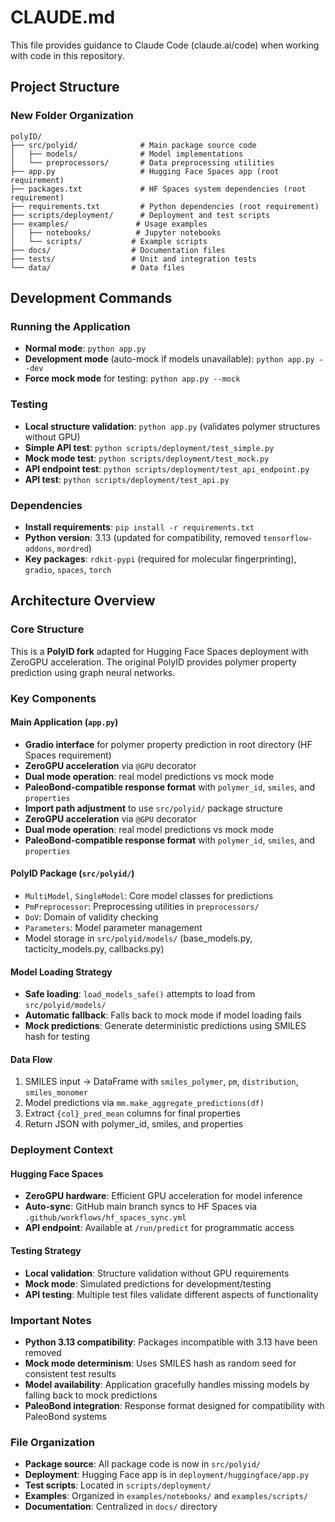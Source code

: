 # CLAUDE.md

This file provides guidance to Claude Code (claude.ai/code) when working with code in this repository.

## Project Structure

### New Folder Organization
```
polyID/
├── src/polyid/              # Main package source code
│   ├── models/              # Model implementations
│   └── preprocessors/       # Data preprocessing utilities
├── app.py                   # Hugging Face Spaces app (root requirement)
├── packages.txt             # HF Spaces system dependencies (root requirement)
├── requirements.txt         # Python dependencies (root requirement)
├── scripts/deployment/      # Deployment and test scripts
├── examples/               # Usage examples
│   ├── notebooks/          # Jupyter notebooks
│   └── scripts/           # Example scripts
├── docs/                  # Documentation files
├── tests/                 # Unit and integration tests
└── data/                  # Data files
```

## Development Commands

### Running the Application
- **Normal mode**: `python app.py`
- **Development mode** (auto-mock if models unavailable): `python app.py --dev`
- **Force mock mode** for testing: `python app.py --mock`

### Testing
- **Local structure validation**: `python app.py` (validates polymer structures without GPU)
- **Simple API test**: `python scripts/deployment/test_simple.py`
- **Mock mode test**: `python scripts/deployment/test_mock.py`
- **API endpoint test**: `python scripts/deployment/test_api_endpoint.py`
- **API test**: `python scripts/deployment/test_api.py`

### Dependencies
- **Install requirements**: `pip install -r requirements.txt`
- **Python version**: 3.13 (updated for compatibility, removed `tensorflow-addons`, `mordred`)
- **Key packages**: `rdkit-pypi` (required for molecular fingerprinting), `gradio`, `spaces`, `torch`

## Architecture Overview

### Core Structure
This is a **PolyID fork** adapted for Hugging Face Spaces deployment with ZeroGPU acceleration. The original PolyID provides polymer property prediction using graph neural networks.

### Key Components

#### Main Application (`app.py`)
- **Gradio interface** for polymer property prediction in root directory (HF Spaces requirement)
- **ZeroGPU acceleration** via `@GPU` decorator
- **Dual mode operation**: real model predictions vs mock mode
- **PaleoBond-compatible response format** with `polymer_id`, `smiles`, and `properties`
- **Import path adjustment** to use `src/polyid/` package structure
- **ZeroGPU acceleration** via `@GPU` decorator
- **Dual mode operation**: real model predictions vs mock mode
- **PaleoBond-compatible response format** with `polymer_id`, `smiles`, and `properties`

#### PolyID Package (`src/polyid/`)
- `MultiModel`, `SingleModel`: Core model classes for predictions
- `PmPreprocessor`: Preprocessing utilities in `preprocessors/`
- `DoV`: Domain of validity checking
- `Parameters`: Model parameter management
- Model storage in `src/polyid/models/` (base_models.py, tacticity_models.py, callbacks.py)

#### Model Loading Strategy
- **Safe loading**: `load_models_safe()` attempts to load from `src/polyid/models/`
- **Automatic fallback**: Falls back to mock mode if model loading fails
- **Mock predictions**: Generate deterministic predictions using SMILES hash for testing

#### Data Flow
1. SMILES input → DataFrame with `smiles_polymer`, `pm`, `distribution`, `smiles_monomer`
2. Model predictions via `mm.make_aggregate_predictions(df)`
3. Extract `{col}_pred_mean` columns for final properties
4. Return JSON with polymer_id, smiles, and properties

### Deployment Context

#### Hugging Face Spaces
- **ZeroGPU hardware**: Efficient GPU acceleration for model inference
- **Auto-sync**: GitHub main branch syncs to HF Spaces via `.github/workflows/hf_spaces_sync.yml`
- **API endpoint**: Available at `/run/predict` for programmatic access

#### Testing Strategy
- **Local validation**: Structure validation without GPU requirements
- **Mock mode**: Simulated predictions for development/testing
- **API testing**: Multiple test files validate different aspects of functionality

### Important Notes
- **Python 3.13 compatibility**: Packages incompatible with 3.13 have been removed
- **Mock mode determinism**: Uses SMILES hash as random seed for consistent test results
- **Model availability**: Application gracefully handles missing models by falling back to mock predictions
- **PaleoBond integration**: Response format designed for compatibility with PaleoBond systems

### File Organization
- **Package source**: All package code is now in `src/polyid/`
- **Deployment**: Hugging Face app is in `deployment/huggingface/app.py`
- **Test scripts**: Located in `scripts/deployment/`
- **Examples**: Organized in `examples/notebooks/` and `examples/scripts/`
- **Documentation**: Centralized in `docs/` directory